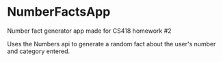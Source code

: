 # NumberFactsApp
Number fact generator app made for CS418 homework #2

Uses the Numbers api to generate a random fact about the user's number and category entered.
